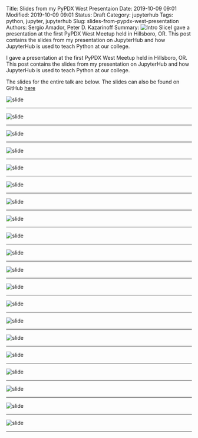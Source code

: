 Title: Slides from my PyPDX West Presentaion
Date: 2019-10-09 09:01
Modified: 2019-10-09 09:01
Status: Draft
Category: jupyterhub
Tags: python, jupyter, jupyterhub
Slug: slides-from-pypdx-west-presentation
Authors: Sergio Amador, Peter D. Kazarinoff
Summary: ![Intro Slice]({static}/posts/pypdx_west/images/image0.png)I gave a presentation at the first PyPDX West Meetup held in Hillsboro, OR. This post contains the slides from my presentation on JupyterHub and how JupyterHub is used to teach Python at our college.

I gave a presentation at the first PyPDX West Meetup held in Hillsboro, OR. This post contains the slides from my presentation on JupyterHub and how JupyterHub is used to teach Python at our college.

The slides for the entire talk are below. The slides can also be found on GitHub [here](https://github.com/ProfessorKazarinoff/PyPDXWest-2019-10)

![slide]({static}/posts/pypdx_west/images/image0.png)

---

![slide]({static}/posts/pypdx_west/images/image1.png)

---

![slide]({static}/posts/pypdx_west/images/image2.png)

---

![slide]({static}/posts/pypdx_west/images/image3.png)

---

![slide]({static}/posts/pypdx_west/images/image4.png)

---

![slide]({static}/posts/pypdx_west/images/image5.png)

---

![slide]({static}/posts/pypdx_west/images/image6.png)

---

![slide]({static}/posts/pypdx_west/images/image7.png)

---

![slide]({static}/posts/pypdx_west/images/image8.png)

---

![slide]({static}/posts/pypdx_west/images/image9.png)

---

![slide]({static}/posts/pypdx_west/images/image10.png)

---

![slide]({static}/posts/pypdx_west/images/image11.png)

---

![slide]({static}/posts/pypdx_west/images/image12.png)

---

![slide]({static}/posts/pypdx_west/images/image13.png)

---

![slide]({static}/posts/pypdx_west/images/image14.png)

---

![slide]({static}/posts/pypdx_west/images/image15.png)

---

![slide]({static}/posts/pypdx_west/images/image16.png)

---

![slide]({static}/posts/pypdx_west/images/image17.png)

---

![slide]({static}/posts/pypdx_west/images/image18.png)

---

![slide]({static}/posts/pypdx_west/images/image19.png)

---
